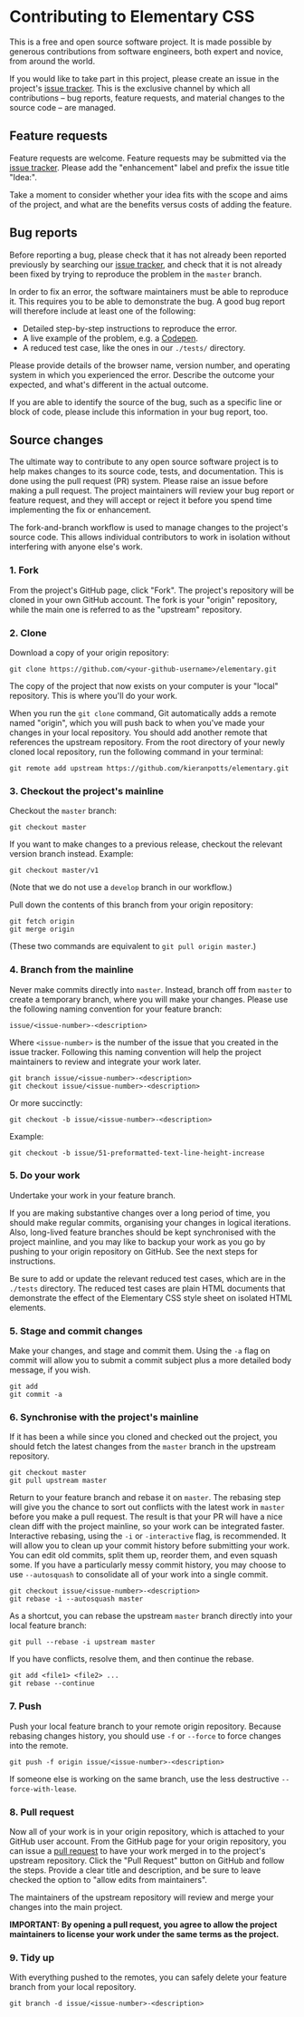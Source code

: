 
# Contributing to Elementary CSS

This is a free and open source software project. It is made possible by generous contributions from software engineers, both expert and novice, from around the world.

If you would like to take part in this project, please create an issue in the project's [issue tracker](https://github.com/kieranpotts/elementary/issues). This is the exclusive channel by which all contributions – bug reports, feature requests, and material changes to the source code – are managed.


## Feature requests

Feature requests are welcome. Feature requests may be submitted via the [issue tracker](https://github.com/kieranpotts/elementary/issues). Please add the "enhancement" label and prefix the issue title "Idea:".

Take a moment to consider whether your idea fits with the scope and aims of the project, and what are the benefits versus costs of adding the feature.


## Bug reports

Before reporting a bug, please check that it has not already been reported previously by searching our [issue tracker](https://github.com/kieranpotts/elementary/issues), and check that it is not already been fixed by trying to reproduce the problem in the ``master`` branch.

In order to fix an error, the software maintainers must be able to reproduce it. This requires you to be able to demonstrate the bug. A good bug report will therefore include at least one of the following:

- Detailed step-by-step instructions to reproduce the error.
- A live example of the problem, e.g. a [Codepen](http://codepen.io/).
- A reduced test case, like the ones in our ``./tests/`` directory.

Please provide details of the browser name, version number, and operating system in which you experienced the error. Describe the outcome your expected, and what's different in the actual outcome.

If you are able to identify the source of the bug, such as a specific line or block of code, please include this information in your bug report, too.


## Source changes

The ultimate way to contribute to any open source software project is to help makes changes to its source code, tests, and documentation. This is done using the pull request (PR) system. Please raise an issue before making a pull request. The project maintainers will review your bug report or feature request, and they will accept or reject it before you spend time implementing the fix or enhancement.

The fork-and-branch workflow is used to manage changes to the project's source code. This allows individual contributors to work in isolation without interfering with anyone else's work.


### 1. Fork

From the project's GitHub page, click "Fork". The project's repository will be cloned in your own GitHub account. The fork is your "origin" repository, while the main one is referred to as the "upstream" repository.


### 2. Clone

Download a copy of your origin repository:

```
git clone https://github.com/<your-github-username>/elementary.git
```

The copy of the project that now exists on your computer is your "local" repository. This is where you'll do your work. 

When you run the ``git clone`` command, Git automatically adds a remote named "origin", which you will push back to when you've made your changes in your local repository. You should add another remote that references the upstream repository. From the root directory of your newly cloned local repository, run the following command in your terminal:

```
git remote add upstream https://github.com/kieranpotts/elementary.git
```


### 3. Checkout the project's mainline

Checkout the ``master`` branch:

```
git checkout master
```

If you want to make changes to a previous release, checkout the relevant version branch instead. Example:

```
git checkout master/v1
```

(Note that we do not use a ``develop`` branch in our workflow.)

Pull down the contents of this branch from your origin repository:

```
git fetch origin
git merge origin
```

(These two commands are equivalent to ``git pull origin master``.)


### 4. Branch from the mainline

Never make commits directly into ``master``. Instead, branch off from ``master`` to create a temporary branch, where you will make your changes. Please use the following naming convention for your feature branch: 

```
issue/<issue-number>-<description>
```

Where ``<issue-number>`` is the number of the issue that you created in the issue tracker. Following this naming convention will help the project maintainers to review and integrate your work later.

```
git branch issue/<issue-number>-<description>
git checkout issue/<issue-number>-<description>
```

Or more succinctly:

```
git checkout -b issue/<issue-number>-<description>
```

Example:

```
git checkout -b issue/51-preformatted-text-line-height-increase
```


### 5. Do your work

Undertake your work in your feature branch.

If you are making substantive changes over a long period of time, you should make regular commits, organising your changes in logical iterations. Also, long-lived feature branches should be kept synchronised with the project mainline, and you may like to backup your work as you go by pushing to your origin repository on GitHub. See the next steps for instructions.

Be sure to add or update the relevant reduced test cases, which are in the ``./tests`` directory. The reduced test cases are plain HTML documents that demonstrate the effect of the Elementary CSS style sheet on isolated HTML elements.


### 5. Stage and commit changes

Make your changes, and stage and commit them. Using the ``-a`` flag on commit will allow you to submit a commit subject plus a more detailed body message, if you wish.

```
git add
git commit -a
```


### 6. Synchronise with the project's mainline

If it has been a while since you cloned and checked out the project, you should fetch the latest changes from the ``master`` branch in the upstream repository.

```
git checkout master
git pull upstream master
```

Return to your feature branch and rebase it on ``master``. The rebasing step will give you the chance to sort out conflicts with the latest work in ``master`` before you make a pull request. The result is that your PR will have a nice clean diff with the project mainline, so your work can be integrated faster. Interactive rebasing, using the ``-i`` or ``-interactive`` flag, is recommended. It will allow you to clean up your commit history before submitting your work. You can edit old commits, split them up, reorder them, and even squash some. If you have a particularly messy commit history, you may choose to use ``--autosquash`` to consolidate all of your work into a single commit. 

```
git checkout issue/<issue-number>-<description>
git rebase -i --autosquash master
```

As a shortcut, you can rebase the upstream ``master`` branch directly into your local feature branch:

```
git pull --rebase -i upstream master
```

If you have conflicts, resolve them, and then continue the rebase.

```
git add <file1> <file2> ...
git rebase --continue
```


### 7. Push

Push your local feature branch to your remote origin repository. Because rebasing changes history, you should use ``-f`` or ``--force`` to force changes into the remote.

```
git push -f origin issue/<issue-number>-<description>
```

If someone else is working on the same branch, use the less destructive ``--force-with-lease``.


### 8. Pull request

Now all of your work is in your origin repository, which is attached to your GitHub user account. From the GitHub page for your origin repository, you can issue a [pull request](https://help.github.com/articles/about-pull-requests/) to have your work merged in to the project's upstream repository. Click the "Pull Request" button on GitHub and follow the steps. Provide a clear title and description, and be sure to leave checked the option to "allow edits from maintainers". 

The maintainers of the upstream repository will review and merge your changes into the main project.

**IMPORTANT: By opening a pull request, you agree to allow the project maintainers to license your work under the same terms as the project.**


### 9. Tidy up

With everything pushed to the remotes, you can safely delete your feature branch from your local repository.

```
git branch -d issue/<issue-number>-<description>
```
